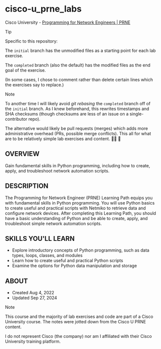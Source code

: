 # cisco-u_prne_labs
Cisco University - [Programming for Network Engineers | PRNE](https://u.cisco.com/paths/7)

> [!TIP]
> Specific to this repository:
>
> The `initial` branch has the unmodified files as a starting point for each lab exercise.
>
> The `completed` branch (also the default) has the modified files as the end goal of the exercise.
> 
> (In some cases, I chose to comment rather than delete certain lines which the exercises say to replace.)

> [!NOTE]
> To another time I will likely avoid _git rebasing_ the `completed` branch off of the `initial` branch. As I knew beforehand, this rewrites timestamps and SHA checksums (though checksums are less of an issue on a single-contributor repo).
> 
> The alternative would likely be pull requests (merges) which adds more administrative overhead (PRs, possible merge conflicts). This all for what are to be relatively simple lab exercises and content. :man_shrugging: :face_with_peeking_eye:

## OVERVIEW
Gain fundamental skills in Python programming, including how to create, apply, and troubleshoot network automation scripts.

## DESCRIPTION
The Programming for Network Engineer (PRNE) Learning Path equips you with fundamental skills in Python programming. You will use Python basics to create useful and practical scripts with Netmiko to retrieve data and configure network devices. After completing this Learning Path, you should have a basic understanding of Python and be able to create, apply, and troubleshoot simple network automation scripts.

## SKILLS YOU'LL LEARN
* Explore introductory concepts of Python programming, such as data types, loops, classes, and modules
* Learn how to create useful and practical Python scripts
* Examine the options for Python data manipulation and storage

## ABOUT
* Created Aug 4, 2022
* Updated Sep 27, 2024

> [!NOTE]
> This course and the majority of lab exercises and code are part of a Cisco University course.
> The notes were jotted down from the Cisco U PRNE content.
>
> I do not represent Cisco (the company) nor am I affiliated with their Cisco University training platform.
